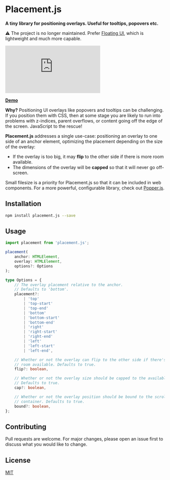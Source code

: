 # Placement.js

**A tiny library for positioning overlays. Useful for tooltips, popovers etc.**

⚠️ The project is no longer maintained. Prefer [Floating UI](https://floating-ui.com), which is lightweight and much more capable.

![Size](https://img.shields.io/bundlephobia/minzip/placement.js)

[**Demo**](https://tobyzerner.github.io/placement.js/demo.html)

**Why?** Positioning UI overlays like popovers and tooltips can be challenging. If you position them with CSS, then at some stage you are likely to run into problems with z-indices, parent overflows, or content going off the edge of the screen. JavaScript to the rescue!

**Placement.js** addresses a single use-case: positioning an overlay to one side of an anchor element, optimizing the placement depending on the size of the overlay:

* If the overlay is too big, it may **flip** to the other side if there is more room available.
* The dimensions of the overlay will be **capped** so that it will never go off-screen.

Small filesize is a priority for Placement.js so that it can be included in web components. For a more powerful, configurable library, check out [Popper.js](https://popper.js.org).

## Installation

```sh
npm install placement.js --save
```

## Usage

```ts
import placement from 'placement.js';

placement(
    anchor: HTMLElement,
    overlay: HTMLElement,
    options?: Options
);

type Options = {
    // The overlay placement relative to the anchor. 
    // Defaults to 'bottom'.
    placement?: 
        | 'top'
        | 'top-start'
        | 'top-end'
        | 'bottom'
        | 'bottom-start'
        | 'bottom-end'
        | 'right'
        | 'right-start'
        | 'right-end'
        | 'left'
        | 'left-start'
        | 'left-end',

    // Whether or not the overlay can flip to the other side if there's more
    // room available. Defaults to true.
    flip?: boolean,

    // Whether or not the overlay size should be capped to the available space.
    // Defaults to true.
    cap?: boolean,

    // Whether or not the overlay position should be bound to the scroll 
    // container. Defaults to true.
    bound?: boolean,
};
```

## Contributing

Pull requests are welcome. For major changes, please open an issue first to discuss what you would like to change.

## License

[MIT](LICENSE)
